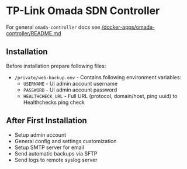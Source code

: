 # TP-Link Omada SDN Controller

For general `omada-controller` docs see [/docker-apps/omada-controller/README.md](../../../../docker-apps/omada-controller/README.md)

## Installation

Before installation prepare following files:

- `/private/web-backup.env` - Contains following environment variables:
    - `USERNAME` - UI admin account username
    - `PASSWORD` - UI admin account password
    - `HEALTHCHECK_URL` - Full URL (protocol, domain/host, ping uuid) to Healthchecks ping check

## After First Installation

- Setup admin account
- General config and settings customization
- Setup SMTP server for email
- Send automatic backups via SFTP
- Send logs to remote syslog server
